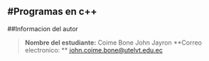 

#Programas en c++
-----------------
##Informacion del autor 
> **Nombre del estudiante:** Coime Bone John Jayron
> **Correo electronico: ** john.coime.bone@utelvt.edu.ec
